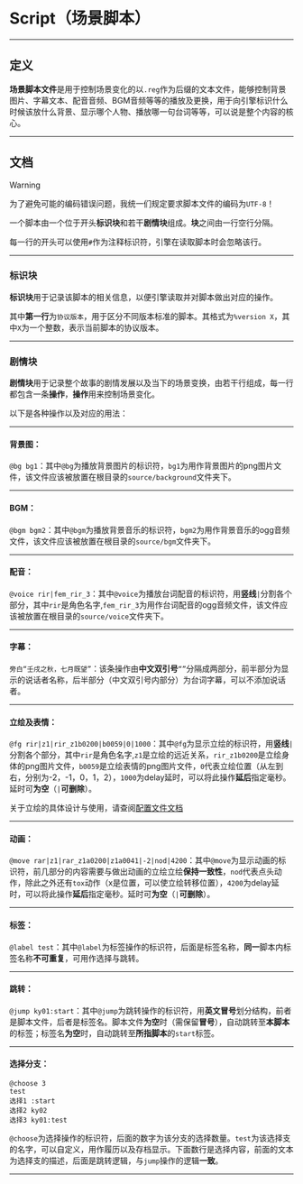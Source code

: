 # Script（场景脚本）

---

## 定义

**场景脚本文件**是用于控制场景变化的以```.reg```作为后缀的文本文件，能够控制背景图片、字幕文本、配音音频、BGM音频等等的播放及更换，用于向引擎标识什么时候该放什么背景、显示哪个人物、播放哪一句台词等等，可以说是整个内容的核心。

---

## 文档

> [!WARNING]
> 为了避免可能的编码错误问题，我统一们规定要求脚本文件的编码为```UTF-8```！

一个脚本由一个位于开头**标识块**和若干**剧情块**组成。**块**之间由一行空行分隔。

每一行的开头可以使用```#```作为注释标识符，引擎在读取脚本时会忽略该行。

---

### 标识块

**标识块**用于记录该脚本的相关信息，以便引擎读取并对脚本做出对应的操作。

其中**第一行**为```协议版本```，用于区分不同版本标准的脚本。其格式为```%version X```，其中```X```为一个整数，表示当前脚本的协议版本。

---

### 剧情块

**剧情块**用于记录整个故事的剧情发展以及当下的场景变换，由若干行组成，每一行都包含一条**操作**，**操作**用来控制场景变化。

以下是各种操作以及对应的用法：

---

#### 背景图：

```@bg bg1```：其中```@bg```为播放背景图片的标识符，```bg1```为用作背景图片的png图片文件，该文件应该被放置在根目录的```source/background```文件夹下。

---

#### BGM：

```@bgm bgm2```：其中```@bgm```为播放背景音乐的标识符，```bgm2```为用作背景音乐的ogg音频文件，该文件应该被放置在根目录的```source/bgm```文件夹下。

---

#### 配音：

```@voice rir|fem_rir_3```：其中```@voice```为播放台词配音的标识符，用**竖线**```|```分割各个部分，其中```rir```是角色名字,```fem_rir_3```为用作台词配音的ogg音频文件，该文件应该被放置在根目录的```source/voice```文件夹下。

---

#### 字幕：

```旁白“壬戌之秋，七月既望”```：该条操作由**中文双引号**```“”```分隔成两部分，前半部分为显示的说话者名称，后半部分（中文双引号内部分）为台词字幕，可以不添加说话者。

---

#### 立绘及表情：

```@fg rir|z1|rir_z1b0200|b0059|0|1000```：其中```@fg```为显示立绘的标识符，用**竖线**```|```分割各个部分，其中```rir```是角色名字,```z1```是立绘的远近关系，```rir_z1b0200```是立绘身体的png图片文件，```b0059```是立绘表情的png图片文件，```0```代表立绘位置（从左到右，分别为-2，-1，0，1，2），```1000```为delay延时，可以将此操作**延后**指定毫秒。延时可**为空**（```|```**可删除**）。

关于立绘的具体设计与使用，请查阅[配置文件文档](how_to_use_config.md)

---

#### 动画：

```@move rar|z1|rar_z1a0200|z1a0041|-2|nod|4200```：其中```@move```为显示动画的标识符，前几部分的内容需要与做出动画的立绘立绘**保持一致性**，```nod```代表点头动作，除此之外还有```tox```动作（x是位置，可以使立绘转移位置），```4200```为delay延时，可以将此操作**延后**指定毫秒。延时可**为空**（```|```**可删除**）。

---

#### 标签：

```@label test```：其中```@label```为标签操作的标识符，后面是标签名称，**同一**脚本内标签名称**不可重复**，可用作选择与跳转。

---

#### 跳转：

```@jump ky01:start```：其中```@jump```为跳转操作的标识符，用**英文冒号**划分结构，前者是脚本文件，后者是标签名。脚本文件**为空**时（需保留**冒号**），自动跳转至**本脚本**的标签；标签名**为空**时，自动跳转至**所指脚本**的```start```标签。

---

#### 选择分支：

```
@choose 3
test
选择1 :start
选择2 ky02
选择3 ky01:test
```
```@choose```为选择操作的标识符，后面的数字为该分支的选择数量。```test```为该选择支的名字，可以自定义，用作履历以及存档显示。下面数行是选择内容，前面的文本为选择支的描述，后面是跳转逻辑，与```jump```操作的逻辑**一致**。

---